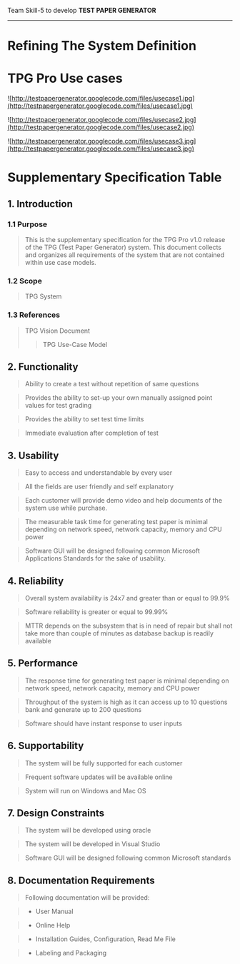 Team Skill-5 to develop **TEST PAPER GENERATOR**




---


# **Refining The System Definition** #

# TPG Pro Use cases #

![http://testpapergenerator.googlecode.com/files/usecase1.jpg](http://testpapergenerator.googlecode.com/files/usecase1.jpg)

![http://testpapergenerator.googlecode.com/files/usecase2.jpg](http://testpapergenerator.googlecode.com/files/usecase2.jpg)

![http://testpapergenerator.googlecode.com/files/usecase3.jpg](http://testpapergenerator.googlecode.com/files/usecase3.jpg)


# Supplementary Specification Table #

## 1. Introduction ##

### 1.1 Purpose ###
> This is the supplementary specification for the TPG Pro v1.0 release of the TPG (Test Paper Generator) system. This document collects and organizes all requirements of the system that are not contained within use case models.

### 1.2 Scope ###
> TPG System

### 1.3 References ###
> TPG Vision Document
> > TPG Use-Case Model


## 2. Functionality ##


> Ability to create a test without repetition of same questions

> Provides the ability to set-up your own manually assigned point values for test grading

> Provides the ability to set test time limits

> Immediate evaluation after completion of test


## 3. Usability ##

> Easy to access and understandable by every user

> All the fields are user friendly and self explanatory

> Each customer will provide demo video and help documents of the system use while purchase.

> The measurable task time for generating test paper is minimal depending on network speed, network capacity, memory and CPU power

> Software GUI will be designed following common Microsoft Applications Standards for the sake of usability.


## 4. Reliability ##

> Overall system availability is 24x7 and greater than or equal to 99.9%

> Software reliability is greater or equal to 99.99%

> MTTR depends on the subsystem that is in need of repair but shall not take more than couple of minutes as database backup is readily available


## 5. Performance ##

> The response time for generating test paper is minimal depending on network speed, network capacity, memory and CPU power

> Throughput of the system is high as it can access up to 10 questions bank and generate up to 200 questions

> Software should have instant response to user inputs


## 6. Supportability ##

> The system will be fully supported for each customer

> Frequent software updates will be available online

> System will run on Windows and Mac OS



## 7. Design Constraints ##

> The system will be developed using oracle

> The system will be developed in Visual Studio

> Software GUI will be designed following common Microsoft standards


## 8. Documentation Requirements ##

> Following documentation will be provided:

> - User Manual

> - Online Help

> - Installation Guides, Configuration, Read Me File

> - Labeling and Packaging
